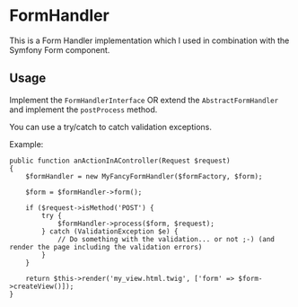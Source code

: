 FormHandler
===========

This is a Form Handler implementation which I used in combination with the Symfony Form component.

## Usage

Implement the `FormHandlerInterface` OR extend the `AbstractFormHandler` and implement the `postProcess` method.

You can use a try/catch to catch validation exceptions.

Example:

```
public function anActionInAController(Request $request)
{
    $formHandler = new MyFancyFormHandler($formFactory, $form);

    $form = $formHandler->form();

    if ($request->isMethod('POST') {
        try {
            $formHandler->process($form, $request);
        } catch (ValidationException $e) {
            // Do something with the validation... or not ;-) (and render the page including the validation errors)
        }
    }

    return $this->render('my_view.html.twig', ['form' => $form->createView()]);
}
```